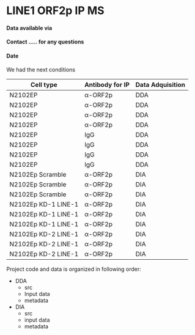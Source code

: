# LINE1 ORF2p IP MS

#### Data available via
#### Contact ..... for any questions
#### Date

We had the next conditions

| Cell type           | Antibody for IP | Data Adquisition |
|---------------------|-----------------|------------------|
| N2102EP             | α-ORF2p         | DDA              |
| N2102EP             | α-ORF2p         | DDA              |
| N2102EP             | α-ORF2p         | DDA              |
| N2102EP             | α-ORF2p         | DDA              |
| N2102EP             | IgG             | DDA              |
| N2102EP             | IgG             | DDA              |
| N2102EP             | IgG             | DDA              |
| N2102EP             | IgG             | DDA              |
| N2102Ep Scramble    | α-ORF2p         | DIA              |
| N2102Ep Scramble    | α-ORF2p         | DIA              |
| N2102Ep Scramble    | α-ORF2p         | DIA              |
| N2102Ep KD-1 LINE-1 | α-ORF2p         | DIA              |
| N2102Ep KD-1 LINE-1 | α-ORF2p         | DIA              |
| N2102Ep KD-1 LINE-1 | α-ORF2p         | DIA              |
| N2102Ep KD-2 LINE-1 | α-ORF2p         | DIA              |
| N2102Ep KD-2 LINE-1 | α-ORF2p         | DIA              |
| N2102Ep KD-2 LINE-1 | α-ORF2p         | DIA              |

Project code and data is organized in following order:

* DDA
  * src
  * Input data
  * metadata
* DIA
  * src
  * input data
  * metadata
    
